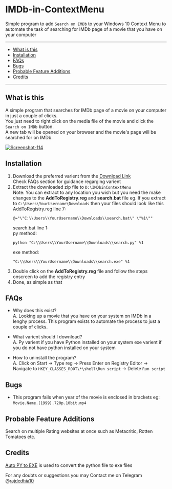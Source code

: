 # IMDb-in-ContextMenu
Simple program to add `Search on IMDb` to your Windows 10 Context Menu to automate the task of searching for IMDb page of a movie that you have on your computer

---
* [What is this](#what-is-this)
* [Installation](#installation)
* [FAQs](#faqs)
* [Bugs](#bugs)
* [Probable Feature Additions](#probable-feature-additions)
* [Credits](#credits)
---

## What is this
A simple program that searches for IMDb page of a movie on your computer in just a couple of clicks.  
You just need to right click on the media file of the movie and click the `Search on IMDb` button.  
A new tab will be opened on your browser and the movie's page will be searched for on IMDb.

<a href="https://ibb.co/c1PrTM6"><img src="https://i.ibb.co/yXDQsG6/Screenshot-114.png" alt="Screenshot-114" border="0"></a>

## Installation
1. Download the preferred varient from the [Download Link](https://github.com/rajdedhia10/IMDbinContextMenu/releases/)  
Check FAQs section for guidance regarging varient
2. Extract the downloaded zip file to `D:\IMDbinContextMenu`<br>
   Note: You can extract to any location you wish but you need the make changes to the **AddToRegistry.reg** and **search.bat** file
   eg. If you extract to `C:\Users\YourUsername\Downloads` then your files should look like this
   AddToRegistry.reg line 7:
   ```
   @="\"C:\\Users\\YourUsername\\Downloads\\search.bat\" \"%1\""
   ```
   search.bat line 1:  
   py method:
   ```
   python "C:\\Users\\YourUsername\\Downloads\\search.py" %1
   ```
   exe method:
   ```
   "C:\\Users\\YourUsername\\Downloads\\search.exe" %1
   ```
3. Double click on the **AddToRegistry.reg** file and follow the steps onscreen to add the registry entry
4. Done, as simple as that

## FAQs
* Why does this exist?  
A. Looking up a movie that you have on your system on IMDb in a lenghy process. This program exists to automate the process to just a couple of clicks.

* What varient should I download?  
A. Py varient if you have Python installed on your system
   exe varient if you do not have python installed on your system

* How to uninstall the program?  
A. Click on Start -> Type reg -> Press Enter on Registry Editor -> Navigate to ```HKEY_CLASSES_ROOT\*\shell\Run script``` -> Delete ```Run script```

## Bugs
* This program fails when year of the movie is enclosed in brackets
eg: ```Movie.Name.(1999).720p.10bit.mp4```

## Probable Feature Additions
Search on multiple Rating websites at once such as Metacritic, Rotten Tomatoes etc.

## Credits
[Auto PY to EXE](https://pypi.org/project/auto-py-to-exe/) is used to convert the python file to exe files

For any doubts or suggestions you may Contact me on Telegram @[rajdedhia10](https://t.me/rajdedhia10)
